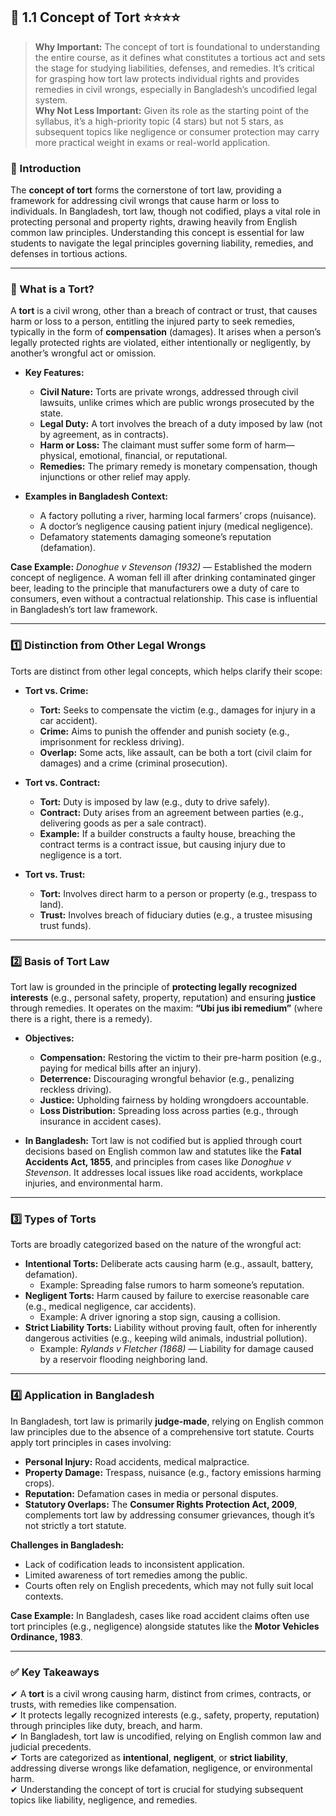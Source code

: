 ## 📑 1.1 Concept of Tort ⭐⭐⭐⭐

> **Why Important:** The concept of tort is foundational to understanding the entire course, as it defines what constitutes a tortious act and sets the stage for studying liabilities, defenses, and remedies. It’s critical for grasping how tort law protects individual rights and provides remedies in civil wrongs, especially in Bangladesh’s uncodified legal system.  
> **Why Not Less Important:** Given its role as the starting point of the syllabus, it’s a high-priority topic (4 stars) but not 5 stars, as subsequent topics like negligence or consumer protection may carry more practical weight in exams or real-world application.


### 📌 Introduction

The **concept of tort** forms the cornerstone of tort law, providing a framework for addressing civil wrongs that cause harm or loss to individuals. In Bangladesh, tort law, though not codified, plays a vital role in protecting personal and property rights, drawing heavily from English common law principles. Understanding this concept is essential for law students to navigate the legal principles governing liability, remedies, and defenses in tortious actions.

---

### 🔑 What is a Tort?

A **tort** is a civil wrong, other than a breach of contract or trust, that causes harm or loss to a person, entitling the injured party to seek remedies, typically in the form of **compensation** (damages). It arises when a person’s legally protected rights are violated, either intentionally or negligently, by another’s wrongful act or omission.

- **Key Features:**
    
    - **Civil Nature:** Torts are private wrongs, addressed through civil lawsuits, unlike crimes which are public wrongs prosecuted by the state.
    - **Legal Duty:** A tort involves the breach of a duty imposed by law (not by agreement, as in contracts).
    - **Harm or Loss:** The claimant must suffer some form of harm—physical, emotional, financial, or reputational.
    - **Remedies:** The primary remedy is monetary compensation, though injunctions or other relief may apply.
- **Examples in Bangladesh Context:**
    
    - A factory polluting a river, harming local farmers’ crops (nuisance).
    - A doctor’s negligence causing patient injury (medical negligence).
    - Defamatory statements damaging someone’s reputation (defamation).

**Case Example:** _Donoghue v Stevenson (1932)_ — Established the modern concept of negligence. A woman fell ill after drinking contaminated ginger beer, leading to the principle that manufacturers owe a duty of care to consumers, even without a contractual relationship. This case is influential in Bangladesh’s tort law framework.

---

### 1️⃣ Distinction from Other Legal Wrongs

Torts are distinct from other legal concepts, which helps clarify their scope:

- **Tort vs. Crime:**
    
    - **Tort:** Seeks to compensate the victim (e.g., damages for injury in a car accident).
    - **Crime:** Aims to punish the offender and punish society (e.g., imprisonment for reckless driving).
    - **Overlap:** Some acts, like assault, can be both a tort (civil claim for damages) and a crime (criminal prosecution).
- **Tort vs. Contract:**
    
    - **Tort:** Duty is imposed by law (e.g., duty to drive safely).
    - **Contract:** Duty arises from an agreement between parties (e.g., delivering goods as per a sale contract).
    - **Example:** If a builder constructs a faulty house, breaching the contract terms is a contract issue, but causing injury due to negligence is a tort.
- **Tort vs. Trust:**
    
    - **Tort:** Involves direct harm to a person or property (e.g., trespass to land).
    - **Trust:** Involves breach of fiduciary duties (e.g., a trustee misusing trust funds).

---

### 2️⃣ Basis of Tort Law

Tort law is grounded in the principle of **protecting legally recognized interests** (e.g., personal safety, property, reputation) and ensuring **justice** through remedies. It operates on the maxim: **“Ubi jus ibi remedium”** (where there is a right, there is a remedy).

- **Objectives:**
    
    - **Compensation:** Restoring the victim to their pre-harm position (e.g., paying for medical bills after an injury).
    - **Deterrence:** Discouraging wrongful behavior (e.g., penalizing reckless driving).
    - **Justice:** Upholding fairness by holding wrongdoers accountable.
    - **Loss Distribution:** Spreading loss across parties (e.g., through insurance in accident cases).
- **In Bangladesh:** Tort law is not codified but is applied through court decisions based on English common law and statutes like the **Fatal Accidents Act, 1855**, and principles from cases like _Donoghue v Stevenson_. It addresses local issues like road accidents, workplace injuries, and environmental harm.
    

---

### 3️⃣ Types of Torts

Torts are broadly categorized based on the nature of the wrongful act:

- **Intentional Torts:** Deliberate acts causing harm (e.g., assault, battery, defamation).
    - Example: Spreading false rumors to harm someone’s reputation.
- **Negligent Torts:** Harm caused by failure to exercise reasonable care (e.g., medical negligence, car accidents).
    - Example: A driver ignoring a stop sign, causing a collision.
- **Strict Liability Torts:** Liability without proving fault, often for inherently dangerous activities (e.g., keeping wild animals, industrial pollution).
    - Example: _Rylands v Fletcher (1868)_ — Liability for damage caused by a reservoir flooding neighboring land.

---

### 4️⃣ Application in Bangladesh

In Bangladesh, tort law is primarily **judge-made**, relying on English common law principles due to the absence of a comprehensive tort statute. Courts apply tort principles in cases involving:

- **Personal Injury:** Road accidents, medical malpractice.
- **Property Damage:** Trespass, nuisance (e.g., factory emissions harming crops).
- **Reputation:** Defamation cases in media or personal disputes.
- **Statutory Overlaps:** The **Consumer Rights Protection Act, 2009**, complements tort law by addressing consumer grievances, though it’s not strictly a tort statute.

**Challenges in Bangladesh:**

- Lack of codification leads to inconsistent application.
- Limited awareness of tort remedies among the public.
- Courts often rely on English precedents, which may not fully suit local contexts.

**Case Example:** In Bangladesh, cases like road accident claims often use tort principles (e.g., negligence) alongside statutes like the **Motor Vehicles Ordinance, 1983**.

---

### ✅ Key Takeaways

✔ A **tort** is a civil wrong causing harm, distinct from crimes, contracts, or trusts, with remedies like compensation.  
✔ It protects legally recognized interests (e.g., safety, property, reputation) through principles like duty, breach, and harm.  
✔ In Bangladesh, tort law is uncodified, relying on English common law and judicial precedents.  
✔ Torts are categorized as **intentional**, **negligent**, or **strict liability**, addressing diverse wrongs like defamation, negligence, or environmental harm.  
✔ Understanding the concept of tort is crucial for studying subsequent topics like liability, negligence, and remedies.